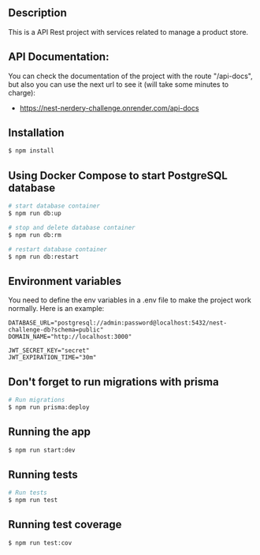 ## Description

This is a API Rest project with services related to manage a product store. 

## API Documentation:
You can check the documentation of the project with the route "/api-docs", but also you can use the next url to see it (will take some minutes to charge):
- https://nest-nerdery-challenge.onrender.com/api-docs

## Installation

```bash
$ npm install
```

## Using Docker Compose to start PostgreSQL database

```bash
# start database container
$ npm run db:up

# stop and delete database container
$ npm run db:rm

# restart database container
$ npm run db:restart
```

## Environment variables
You need to define the env variables in a .env file to make the project work normally. Here is an example:
```
DATABASE_URL="postgresql://admin:password@localhost:5432/nest-challenge-db?schema=public"
DOMAIN_NAME="http://localhost:3000"

JWT_SECRET_KEY="secret"
JWT_EXPIRATION_TIME="30m"
```

## Don't forget to run migrations with prisma

```bash
# Run migrations
$ npm run prisma:deploy
```

## Running the app

```bash
$ npm run start:dev
```

## Running tests

```bash
# Run tests
$ npm run test
```

## Running test coverage

```bash
$ npm run test:cov
```